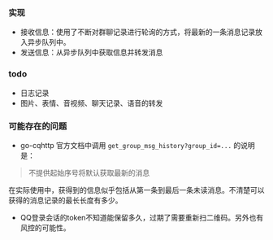 ### 实现

- 接收信息：使用了不断对群聊记录进行轮询的方式，将最新的一条消息记录放入异步队列中。
- 发送信息：从异步队列中获取信息并转发消息

### todo

- 日志记录
- 图片、表情、音视频、聊天记录、语音的转发

### 可能存在的问题

- go-cqhttp 官方文档中调用 `get_group_msg_history?group_id=...` 的说明是：

> 不提供起始序号将默认获取最新的消息
 
在实际使用中，获得到的信息似乎包括从第一条到最后一条未读消息。不清楚可以获得的消息记录的最长长度有多少。

- QQ登录会话的token不知道能保留多久，过期了需要重新扫二维码。另外也有风控的可能性。